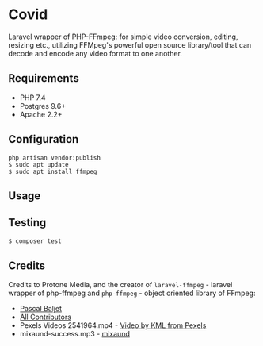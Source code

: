 # Covid
Laravel wrapper of PHP-FFmpeg: for simple video conversion, editing, resizing etc., utilizing FFMpeg's powerful open source library/tool that can decode and encode any video format to one another.
## Requirements

* PHP 7.4
* Postgres 9.6+
* Apache 2.2+

## Configuration

	php artisan vendor:publish
	$ sudo apt update
	$ sudo apt install ffmpeg

## Usage



## Testing

``` bash
$ composer test
```

## Credits
Credits to Protone Media, and the creator of
`laravel-ffmpeg` - laravel wrapper of php-ffmpeg and `php-ffmpeg` - object oriented library of FFmpeg: 
- [Pascal Baljet](https://github.com/pascalbaljet)
- [All Contributors](../../contributors)
- Pexels Videos 2541964.mp4 - [Video by KML from Pexels](https://www.pexels.com/video/a-sparkle-of-liquid-in-a-black-background-2541964/)
- mixaund-success.mp3 - [mixaund](https://www.free-stock-music.com/artist.mixaund.html)